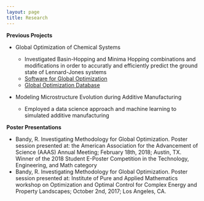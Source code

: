 ```yaml
---
layout: page
title: Research
---
```


**Previous Projects**
- Global Optimization of Chemical Systems
    - Investigated Basin-Hopping and Minima Hopping combinations and modifications
    in order to accuratly and efficiently predict the ground state of Lennard-Jones systems
    - [Software for Global Optimization](http://theory.cm.utexas.edu/tsase/global_optimizer.html)
    - [Global Optimization Database](http://fri.ices.utexas.edu/~fri/fridb_GO/server.py)

- Modeling Microstructure Evolution during Additive Manufacturing
    - Employed a data science approach and machine learning	to simulated additive manufacturing


**Poster Presentations**
- Bandy, R. Investigating Methodology for Global Optimization. Poster session presented at: the American Association for the Advancement of Science (AAAS) Annual Meeting; February 18th, 2018; Austin, TX. Winner of the 2018 Student E-Poster Competition in the Technology, Engineering, and Math category
- Bandy, R. Investigating Methodology for Global Optimization. Poster session presented at: Institute of Pure and Applied Mathematics workshop on Optimization and Optimal Control for Complex Energy and Property Landscapes; October 2nd, 2017; Los Angeles, CA.